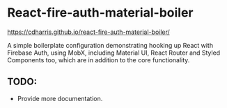 # React-fire-auth-material-boiler

https://cdharris.github.io/react-fire-auth-material-boiler/

A simple boilerplate configuration demonstrating hooking up React with Firebase Auth, using MobX, including Material UI, React Router and Styled Components too, which are in addition to the core functionality.

## TODO:
  - Provide more documentation.